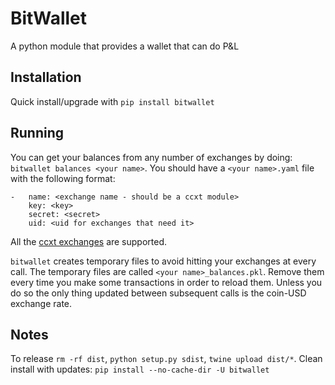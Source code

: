 # BitWallet

A python module that provides a wallet that can do P&L

## Installation

Quick install/upgrade with `pip install bitwallet`

## Running

You can get your balances from any number of exchanges by doing:
`bitwallet balances <your name>`. You should have a `<your name>.yaml` file
with the following format:

```
-   name: <exchange name - should be a ccxt module>
    key: <key>
    secret: <secret>
    uid: <uid for exchanges that need it>
```

All the [ccxt exchanges](https://github.com/ccxt/ccxt/tree/master/python/ccxt)
are supported.

`bitwallet` creates temporary files to avoid hitting your exchanges at every
call. The temporary files are called `<your name>_balances.pkl`. Remove them
every time you make some transactions in order to reload them. Unless you do so
the only thing updated between subsequent calls is the coin-USD exchange rate.

## Notes

To release `rm -rf dist`, `python setup.py sdist`, `twine upload dist/*`.
Clean install with updates: `pip install --no-cache-dir -U bitwallet`
